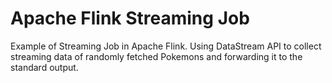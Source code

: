 # Apache Flink Streaming Job
Example of Streaming Job in Apache Flink. Using DataStream API to collect streaming data of randomly fetched Pokemons 
and forwarding it to the standard output.